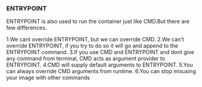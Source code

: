 ### ENTRYPOINT

ENTRYPOINT is also used to run the container just like CMD.But there are few differences.

  1.We cant override ENTRYPOINT, but we can override CMD.
  2.We can't override ENTRYPOINT, if you try to do so it will go and append to the ENTRYPOINT command.
  3.If you use CMD and ENTRYPOINT and dont give any command from terminal, CMD acts as argument provider to ENTRYPOINT.
  4.CMD will supply default arguments to ENTRYPOINT.
  5.You can always override CMD arguments from runtime.
  6.You can stop misusing your image with other commands